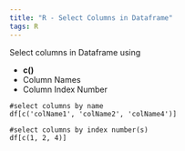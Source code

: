 ```yaml
---
title: "R - Select Columns in Dataframe"
tags: R
---
```



Select columns in Dataframe using

- **c()**   
- Column Names   
- Column Index Number   

```{r}
#select columns by name
df[c('colName1', 'colName2', 'colName4')]

#select columns by index number(s)
df[c(1, 2, 4)]
```

